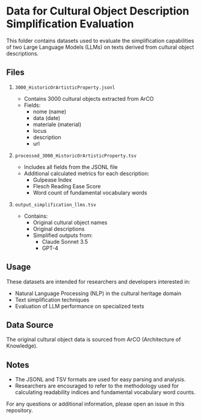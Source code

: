 # Data for Cultural Object Description Simplification Evaluation

This folder contains datasets used to evaluate the simplification capabilities of two Large Language Models (LLMs) on texts derived from cultural object descriptions.

## Files

1. `3000_HistoricOrArtisticProperty.jsonl`
   - Contains 3000 cultural objects extracted from ArCO
   - Fields:
     - nome (name)
     - data (date)
     - materiale (material)
     - locus
     - description
     - url

2. `processed_3000_HistoricOrArtisticProperty.tsv`
   - Includes all fields from the JSONL file
   - Additional calculated metrics for each description:
     - Gulpease Index
     - Flesch Reading Ease Score
     - Word count of fundamental vocabulary words

3. `output_simplification_llms.tsv`
   - Contains:
     - Original cultural object names
     - Original descriptions
     - Simplified outputs from:
       - Claude Sonnet 3.5
       - GPT-4

## Usage

These datasets are intended for researchers and developers interested in:
- Natural Language Processing (NLP) in the cultural heritage domain
- Text simplification techniques
- Evaluation of LLM performance on specialized texts

## Data Source

The original cultural object data is sourced from ArCO (Architecture of Knowledge).

## Notes

- The JSONL and TSV formats are used for easy parsing and analysis.
- Researchers are encouraged to refer to the methodology used for calculating readability indices and fundamental vocabulary word counts.

For any questions or additional information, please open an issue in this repository.
